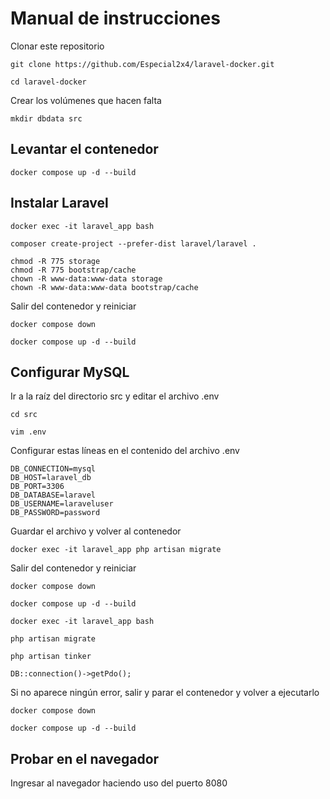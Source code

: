 # Manual de instrucciones

Clonar este repositorio

```
git clone https://github.com/Especial2x4/laravel-docker.git
```

```
cd laravel-docker
```

Crear los volúmenes que hacen falta

```
mkdir dbdata src
```

## Levantar el contenedor

``` 
docker compose up -d --build 

```

## Instalar Laravel

``` 
docker exec -it laravel_app bash

```

``` 
composer create-project --prefer-dist laravel/laravel .

```

``` 
chmod -R 775 storage
chmod -R 775 bootstrap/cache
chown -R www-data:www-data storage
chown -R www-data:www-data bootstrap/cache

```

Salir del contenedor y reiniciar

``` 
docker compose down
```
```
docker compose up -d --build
```



## Configurar MySQL

Ir a la raíz del directorio src y editar el archivo .env

```
cd src
```

```
vim .env
```

Configurar estas líneas en el contenido del archivo .env

```
DB_CONNECTION=mysql
DB_HOST=laravel_db
DB_PORT=3306
DB_DATABASE=laravel
DB_USERNAME=laraveluser
DB_PASSWORD=password
```

Guardar el archivo y volver al contenedor

```
docker exec -it laravel_app php artisan migrate

```

Salir del contenedor y reiniciar

``` 
docker compose down
```
```
docker compose up -d --build
```

```
docker exec -it laravel_app bash

```

```
php artisan migrate
```
```
php artisan tinker
```
```
DB::connection()->getPdo();
```

Si no aparece ningún error, salir y parar el contenedor y volver a ejecutarlo

```
docker compose down
```
```
docker compose up -d --build
```
## Probar en el navegador

Ingresar al navegador haciendo uso del puerto 8080






